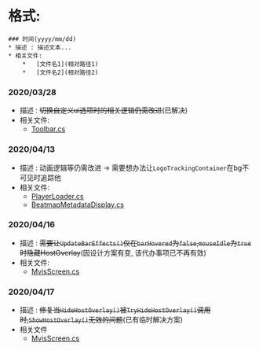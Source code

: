 # 格式:
```
### 时间(yyyy/mm/dd)
* 描述 : 描述文本...
* 相关文件:
    *   [文件名1](相对路径1)
    *   [文件名2](相对路径2)
```

### 2020/03/28
* 描述 : ~~切换自定义ui选项时的相关逻辑仍需改进~~(已解决)
* 相关文件:
    *   [Toolbar.cs](osu.Game/Overlays/Toolbar/Toolbar.cs)

### 2020/04/13
* 描述 : 动画逻辑等仍需改进 → 需要想办法让`LogoTrackingContainer`在bg不可见时追踪他
* 相关文件:
    *   [PlayerLoader.cs](osu.Game/Screens/Play/PlayerLoader.cs)
    *   [BeatmapMetadataDisplay.cs](osu.Game/Screens/Play/BeatmapMetadataDisplay.cs)

### 2020/04/16
* 描述 : ~~需要让`UpdateBarEffects()`仅在`barHovered`为`false`,`mouseIdle`为`true`时隐藏HostOverlay~~(因设计方案有变, 该代办事项已不再有效)
* 相关文件:
    *   [MvisScreen.cs](osu.Game/Screens/MvisScreen.cs)

### 2020/04/17
* 描述 : ~~修复当`HideHostOverlay()`被`TryHideHostOverlay()`调用时,`ShowHostOverlay()`无效的问题~~(已有临时解决方案)
* 相关文件
    *   [MvisScreen.cs](osu.Game/Screens/MvisScreen.cs)


